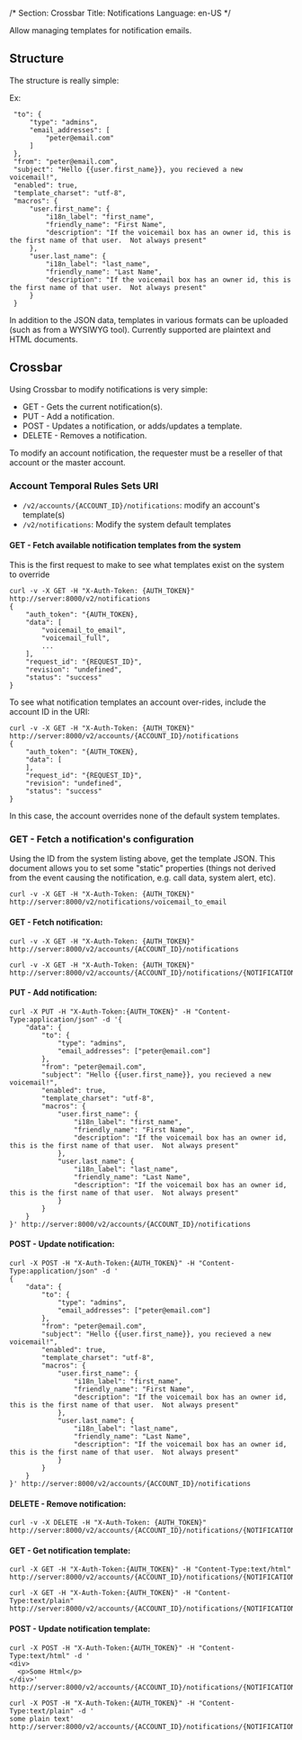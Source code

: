/*
Section: Crossbar
Title: Notifications
Language: en-US
*/


Allow managing templates for notification emails.

## Structure

The structure is really simple:

Ex:
```
 "to": {
     "type": "admins",
     "email_addresses": [
         "peter@email.com"
     ]
 },
 "from": "peter@email.com",
 "subject": "Hello {{user.first_name}}, you recieved a new voicemail!",
 "enabled": true,
 "template_charset": "utf-8",
 "macros": {
     "user.first_name": {
         "i18n_label": "first_name",
         "friendly_name": "First Name",
         "description": "If the voicemail box has an owner id, this is the first name of that user.  Not always present"
     },
     "user.last_name": {
         "i18n_label": "last_name",
         "friendly_name": "Last Name",
         "description": "If the voicemail box has an owner id, this is the first name of that user.  Not always present"
     }
 }
```

In addition to the JSON data, templates in various formats can be uploaded (such as from a WYSIWYG tool). Currently supported are plaintext and HTML documents.

## Crossbar

Using Crossbar to modify notifications is very simple:

* GET - Gets the current notification(s).
* PUT - Add a notification.
* POST - Updates a notification, or adds/updates a template.
* DELETE - Removes a notification.

To modify an account notification, the requester must be a reseller of that account or the master account.

### Account Temporal Rules Sets URI

* `/v2/accounts/{ACCOUNT_ID}/notifications`: modify an account's template(s)
* `/v2/notifications`: Modify the system default templates

#### GET - Fetch available notification templates from the system

This is the first request to make to see what templates exist on the system to override

    curl -v -X GET -H "X-Auth-Token: {AUTH_TOKEN}" http://server:8000/v2/notifications
    {
        "auth_token": "{AUTH_TOKEN},
        "data": [
            "voicemail_to_email",
            "voicemail_full",
            ...
        ],
        "request_id": "{REQUEST_ID}",
        "revision": "undefined",
        "status": "success"
    }

To see what notification templates an account over-rides, include the account ID in the URI:

    curl -v -X GET -H "X-Auth-Token: {AUTH_TOKEN}" http://server:8000/v2/accounts/{ACCOUNT_ID}/notifications
    {
        "auth_token": "{AUTH_TOKEN},
        "data": [
        ],
        "request_id": "{REQUEST_ID}",
        "revision": "undefined",
        "status": "success"
    }

In this case, the account overrides none of the default system templates.

### GET - Fetch a notification's configuration

Using the ID from the system listing above, get the template JSON. This document allows you to set some "static" properties (things not derived from the event causing the notification, e.g. call data, system alert, etc).

    curl -v -X GET -H "X-Auth-Token: {AUTH_TOKEN}" http://server:8000/v2/notifications/voicemail_to_email

#### GET - Fetch notification:

    curl -v -X GET -H "X-Auth-Token: {AUTH_TOKEN}" http://server:8000/v2/accounts/{ACCOUNT_ID}/notifications

    curl -v -X GET -H "X-Auth-Token: {AUTH_TOKEN}" http://server:8000/v2/accounts/{ACCOUNT_ID}/notifications/{NOTIFICATION_ID}

#### PUT - Add notification:

```
curl -X PUT -H "X-Auth-Token:{AUTH_TOKEN}" -H "Content-Type:application/json" -d '{
    "data": {
        "to": {
            "type": "admins",
            "email_addresses": ["peter@email.com"]
        },
        "from": "peter@email.com",
        "subject": "Hello {{user.first_name}}, you recieved a new voicemail!",
        "enabled": true,
        "template_charset": "utf-8",
        "macros": {
            "user.first_name": {
                "i18n_label": "first_name",
                "friendly_name": "First Name",
                "description": "If the voicemail box has an owner id, this is the first name of that user.  Not always present"
            },
            "user.last_name": {
                "i18n_label": "last_name",
                "friendly_name": "Last Name",
                "description": "If the voicemail box has an owner id, this is the first name of that user.  Not always present"
            }
        }
    }
}' http://server:8000/v2/accounts/{ACCOUNT_ID}/notifications
```

#### POST - Update notification:

```
curl -X POST -H "X-Auth-Token:{AUTH_TOKEN}" -H "Content-Type:application/json" -d '
{
    "data": {
        "to": {
            "type": "admins",
            "email_addresses": ["peter@email.com"]
        },
        "from": "peter@email.com",
        "subject": "Hello {{user.first_name}}, you recieved a new voicemail!",
        "enabled": true,
        "template_charset": "utf-8",
        "macros": {
            "user.first_name": {
                "i18n_label": "first_name",
                "friendly_name": "First Name",
                "description": "If the voicemail box has an owner id, this is the first name of that user.  Not always present"
            },
            "user.last_name": {
                "i18n_label": "last_name",
                "friendly_name": "Last Name",
                "description": "If the voicemail box has an owner id, this is the first name of that user.  Not always present"
            }
        }
    }
}' http://server:8000/v2/accounts/{ACCOUNT_ID}/notifications
```

#### DELETE - Remove notification:

    curl -v -X DELETE -H "X-Auth-Token: {AUTH_TOKEN}" http://server:8000/v2/accounts/{ACCOUNT_ID}/notifications/{NOTIFICATION_ID}

#### GET - Get notification template:

    curl -X GET -H "X-Auth-Token:{AUTH_TOKEN}" -H "Content-Type:text/html" http://server:8000/v2/accounts/{ACCOUNT_ID}/notifications/{NOTIFICATION_ID}/html

    curl -X GET -H "X-Auth-Token:{AUTH_TOKEN}" -H "Content-Type:text/plain" http://server:8000/v2/accounts/{ACCOUNT_ID}/notifications/{NOTIFICATION_ID}/text

#### POST - Update notification template:

```
curl -X POST -H "X-Auth-Token:{AUTH_TOKEN}" -H "Content-Type:text/html" -d '
<div>
  <p>Some Html</p>
</div>' http://server:8000/v2/accounts/{ACCOUNT_ID}/notifications/{NOTIFICATION_ID}/html
```

```
curl -X POST -H "X-Auth-Token:{AUTH_TOKEN}" -H "Content-Type:text/plain" -d '
some plain text' http://server:8000/v2/accounts/{ACCOUNT_ID}/notifications/{NOTIFICATION_ID}/text
```
